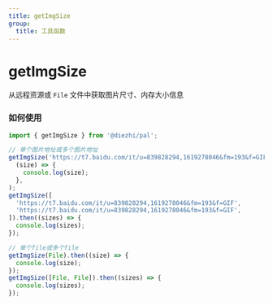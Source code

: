 ```yaml
---
title: getImgSize
group:
  title: 工具函数
---
```


# getImgSize

从远程资源或 `File` 文件中获取图片尺寸、内存大小信息

### 如何使用

```typescript
import { getImgSize } from '@diezhi/pal';

// 单个图片地址或多个图片地址
getImgSize('https://t7.baidu.com/it/u=839828294,1619278046&fm=193&f=GIF').then(
  (size) => {
    console.log(size);
  },
);
getImgSize([
  'https://t7.baidu.com/it/u=839828294,1619278046&fm=193&f=GIF',
  'https://t7.baidu.com/it/u=839828294,1619278046&fm=193&f=GIF',
]).then((sizes) => {
  console.log(sizes);
});

// 单个file或多个file
getImgSize(File).then((size) => {
  console.log(size);
});
getImgSize([File, File]).then((sizes) => {
  console.log(sizes);
});
```

<code src="./demo.tsx"></code>
